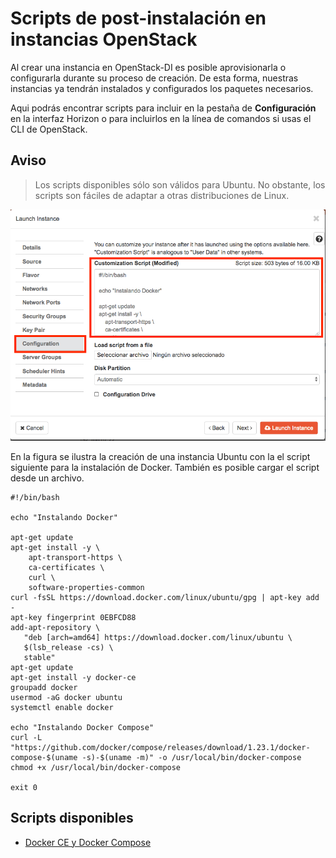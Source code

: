 # Scripts de post-instalación en instancias OpenStack

Al crear una instancia en OpenStack-DI es posible aprovisionarla o configurarla durante su proceso de creación. De esta forma, nuestras instancias ya tendrán instalados y configurados los paquetes necesarios.
 
Aqui podrás encontrar scripts para incluir en la pestaña de **Configuración** en la interfaz Horizon o para incluirlos en la línea de comandos si usas el CLI de OpenStack.

## Aviso

> Los scripts disponibles sólo son válidos para Ubuntu. No obstante, los scripts son fáciles de adaptar a otras distribuciones de Linux.


![](configuracion.png)

En la figura se ilustra la creación de una instancia Ubuntu con la el script siguiente para la instalación de Docker. También es posible cargar el script desde un archivo.

```
#!/bin/bash

echo "Instalando Docker"

apt-get update
apt-get install -y \
    apt-transport-https \
    ca-certificates \
    curl \
    software-properties-common
curl -fsSL https://download.docker.com/linux/ubuntu/gpg | apt-key add -
apt-key fingerprint 0EBFCD88
add-apt-repository \
   "deb [arch=amd64] https://download.docker.com/linux/ubuntu \
   $(lsb_release -cs) \
   stable"
apt-get update
apt-get install -y docker-ce
groupadd docker
usermod -aG docker ubuntu
systemctl enable docker

echo "Instalando Docker Compose"
curl -L "https://github.com/docker/compose/releases/download/1.23.1/docker-compose-$(uname -s)-$(uname -m)" -o /usr/local/bin/docker-compose
chmod +x /usr/local/bin/docker-compose

exit 0
```

## Scripts disponibles

* [Docker CE y Docker Compose](https://gist.github.com/ualmtorres/dec19ebed2981459f8e5677979eb04c3)